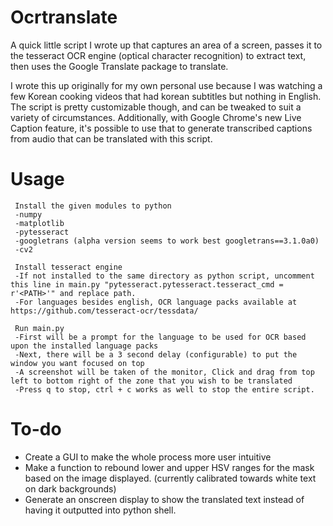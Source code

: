 # Ocrtranslate
A quick little script I wrote up that captures an area of a screen, passes it to the tesseract OCR engine (optical character recognition) to extract text, then uses the Google Translate package to translate.

I wrote this up originally for my own personal use because I was watching a few Korean cooking videos that had korean subtitles but nothing in English. The script is pretty customizable though, and can be tweaked to suit a variety of circumstances. Additionally, with Google Chrome's new Live Caption feature, it's possible to use that to generate transcribed captions from audio that can be translated with this script. 

# Usage
```
 Install the given modules to python
 -numpy
 -matplotlib
 -pytesseract
 -googletrans (alpha version seems to work best googletrans==3.1.0a0)
 -cv2
 
 Install tesseract engine
 -If not installed to the same directory as python script, uncomment this line in main.py "pytesseract.pytesseract.tesseract_cmd = r'<PATH>'" and replace path.
 -For languages besides english, OCR language packs available at https://github.com/tesseract-ocr/tessdata/ 
 
 Run main.py
 -First will be a prompt for the language to be used for OCR based upon the installed language packs
 -Next, there will be a 3 second delay (configurable) to put the window you want focused on top
 -A screenshot will be taken of the monitor, Click and drag from top left to bottom right of the zone that you wish to be translated
 -Press q to stop, ctrl + c works as well to stop the entire script. 
 ```

 
 # To-do
 - Create a GUI to make the whole process more user intuitive
 - Make a function to rebound lower and upper HSV ranges for the mask based on the image displayed. (currently calibrated towards white text on dark backgrounds)
 - Generate an onscreen display to show the translated text instead of having it outputted into python shell.
